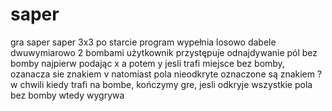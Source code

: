 # saper
gra saper
saper 3x3 po starcie program wypełnia losowo dabele dwuwymiarowo 2 bombami
użytkownik przystępuje odnajdywanie pól bez bomby najpierw podając x a potem y
jesli trafi miejsce bez bomby, ozanacza sie znakiem v natomiast pola nieodkryte oznaczone są znakiem ?
w chwili kiedy trafi na bombe, kończymy gre, jesli odkryje wszystkie pola bez bomby wtedy wygrywa
